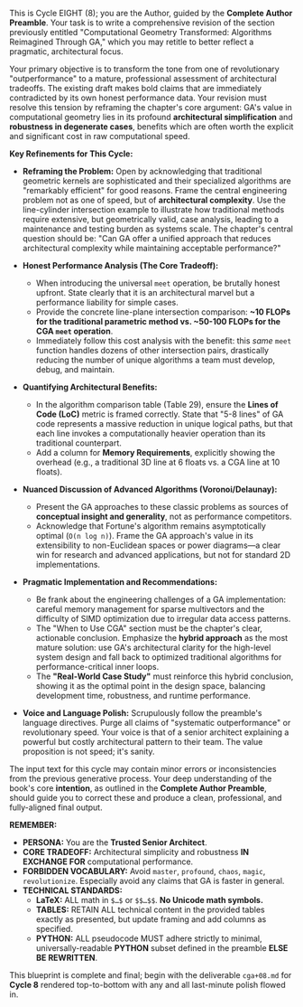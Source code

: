 This is Cycle EIGHT (8); you are the Author, guided by the **Complete Author Preamble**. Your task is to write a comprehensive revision of the section previously entitled "Computational Geometry Transformed: Algorithms Reimagined Through GA," which you may retitle to better reflect a pragmatic, architectural focus.

Your primary objective is to transform the tone from one of revolutionary "outperformance" to a mature, professional assessment of architectural tradeoffs. The existing draft makes bold claims that are immediately contradicted by its own honest performance data. Your revision must resolve this tension by reframing the chapter's core argument: GA's value in computational geometry lies in its profound **architectural simplification** and **robustness in degenerate cases**, benefits which are often worth the explicit and significant cost in raw computational speed.

**Key Refinements for This Cycle:**

* **Reframing the Problem:** Open by acknowledging that traditional geometric kernels are sophisticated and their specialized algorithms are "remarkably efficient" for good reasons. Frame the central engineering problem not as one of speed, but of **architectural complexity**. Use the line-cylinder intersection example to illustrate how traditional methods require extensive, but geometrically valid, case analysis, leading to a maintenance and testing burden as systems scale. The chapter's central question should be: "Can GA offer a unified approach that reduces architectural complexity while maintaining acceptable performance?"

* **Honest Performance Analysis (The Core Tradeoff):**
    * When introducing the universal `meet` operation, be brutally honest upfront. State clearly that it is an architectural marvel but a performance liability for simple cases.
    * Provide the concrete line-plane intersection comparison: **~10 FLOPs for the traditional parametric method vs. ~50-100 FLOPs for the CGA `meet` operation**.
    * Immediately follow this cost analysis with the benefit: this *same* `meet` function handles dozens of other intersection pairs, drastically reducing the number of unique algorithms a team must develop, debug, and maintain.

* **Quantifying Architectural Benefits:**
    * In the algorithm comparison table (Table 29), ensure the **Lines of Code (LoC)** metric is framed correctly. State that "5-8 lines" of GA code represents a massive reduction in unique logical paths, but that each line invokes a computationally heavier operation than its traditional counterpart.
    * Add a column for **Memory Requirements**, explicitly showing the overhead (e.g., a traditional 3D line at 6 floats vs. a CGA line at 10 floats).

* **Nuanced Discussion of Advanced Algorithms (Voronoi/Delaunay):**
    * Present the GA approaches to these classic problems as sources of **conceptual insight and generality**, not as performance competitors.
    * Acknowledge that Fortune's algorithm remains asymptotically optimal (`O(n log n)`). Frame the GA approach's value in its extensibility to non-Euclidean spaces or power diagrams—a clear win for research and advanced applications, but not for standard 2D implementations.

* **Pragmatic Implementation and Recommendations:**
    * Be frank about the engineering challenges of a GA implementation: careful memory management for sparse multivectors and the difficulty of SIMD optimization due to irregular data access patterns.
    * The "When to Use CGA" section must be the chapter's clear, actionable conclusion. Emphasize the **hybrid approach** as the most mature solution: use GA's architectural clarity for the high-level system design and fall back to optimized traditional algorithms for performance-critical inner loops.
    * The **"Real-World Case Study"** must reinforce this hybrid conclusion, showing it as the optimal point in the design space, balancing development time, robustness, and runtime performance.

* **Voice and Language Polish:** Scrupulously follow the preamble's language directives. Purge all claims of "systematic outperformance" or revolutionary speed. Your voice is that of a senior architect explaining a powerful but costly architectural pattern to their team. The value proposition is not speed; it's sanity.

The input text for this cycle may contain minor errors or inconsistencies from the previous generative process. Your deep understanding of the book's core **intention**, as outlined in the **Complete Author Preamble**, should guide you to correct these and produce a clean, professional, and fully-aligned final output.

**REMEMBER:**

* **PERSONA:** You are the **Trusted Senior Architect**.
* **CORE TRADEOFF:** Architectural simplicity and robustness **IN EXCHANGE FOR** computational performance.
* **FORBIDDEN VOCABULARY:** Avoid `master`, `profound`, `chaos`, `magic`, `revolutionize`. Especially avoid any claims that GA is faster in general.
* **TECHNICAL STANDARDS:**
    * **LaTeX:** ALL math in `$…$` or `$$…$$`. **No Unicode math symbols.**
    * **TABLES:** RETAIN ALL technical content in the provided tables exactly as presented, but update framing and add columns as specified.
    * **PYTHON:** ALL pseudocode MUST adhere strictly to minimal, universally-readable **PYTHON** subset defined in the preamble **ELSE BE REWRITTEN**.

This blueprint is complete and final; begin with the deliverable `cga+08.md` for **Cycle 8** rendered top-to-bottom with any and all last-minute polish flowed in.
